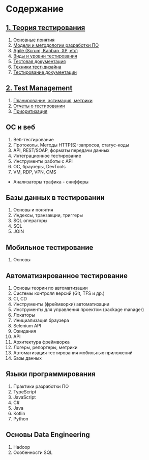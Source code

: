 # Содержание

## [1. Теория тестирования](001.%20Testing-Theory)
1. [Основные понятия](001.%20Testing-Theory/001.%20Basic-concepts-of-testing.md)
2. [Модели и методологии разработки ПО](001.%20Testing-Theory/002.%20Types-and-levels-of-testing.md)
3. [Agile (Scrum, Kanban, XP, etc)](001.%20Testing-Theory/003.%20Software-development-models-and-methodologies.md)
4. [Виды и уровни тестирования](001.%20Testing-Theory/004.%20Test-documentation.md)
5. [Тестовая документация](001.%20Testing-Theory/005.%20Agile-(Scrum,-Kanban,-XP,-etc.).md)
6. [Техники тест-дизайна](001.%20Testing-Theory/006.%20Test-design-techniques.md)
7. [Тестирование документации](001.%20Testing-Theory/007.%20Testing-documentation.md)

## [2. Test Management](002.%20Test-Management)
1. [Планирование, эстимация, метрики](002.%20Test-Management/001.%20Planning,-estimation,-metrics.md)
2. [Отчеты о тестировании](002.%20Test-Management/002.%20Test-reports.md)
3. [Приоритизация](002.%20Test-Management/003.%20Prioritization.md)

## ОС и веб
1. Веб-тестирование
2. Протоколы. Методы HTTP(S)-запросов, статус-коды
3. API, REST/SOAP, форматы передачи данных
4. Интеграционное тестирование
5. Инструменты работы с API
6. ОС, браузеры, DevTools
7. VM, RDP, VPN, CMS
- Анализаторы трафика - снифферы

## Базы данных в тестировании
1. Основы и понятия
2. Индексы, транзакции, триггеры
3. SQL операторы
4. SQL
5. JOIN

## Мобильное тестирование
1. Основы

## Автоматизированное тестирование
1. Основы теории по автоматизации
2. Системы контроля версий (Git, TFS и др.)
3. CI, CD
4. Инструменты (фреймворки) автоматизации
5. Инструменты для управления проектом (package manager)
6. Локаторы
7. Инициализация браузера
8. Selenium API
9. Ожидания
10. API
11. Архитектура фреймворка
12. Логеры, репортеры, метрики
13. Автоматизация тестирования мобильных приложений
14. Базы данных

## Языки программирования
1. Практики разработки ПО
2. TypeScript
3. JavaScript
4. C#
5. Java
6. Kotlin
7. Python

## Основы Data Engineering
1. Hadoop
2. Особенности SQL
